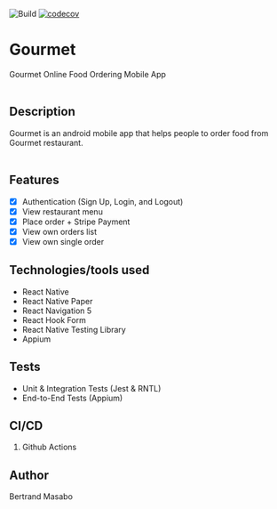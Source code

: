 ![Build](https://github.com/the22mastermind/gourmet/workflows/Continuous%20Integration/badge.svg) [![codecov](https://codecov.io/gh/the22mastermind/gourmet/branch/main/graph/badge.svg)](https://codecov.io/gh/the22mastermind/gourmet)

# Gourmet
Gourmet Online Food Ordering Mobile App
<br/><br/>

## Description

Gourmet is an android mobile app that helps people to order food from Gourmet restaurant.<br/><br/>

## Features

- [x] Authentication (Sign Up, Login, and Logout)
- [x] View restaurant menu
- [x] Place order + Stripe Payment
- [x] View own orders list
- [x] View own single order

## Technologies/tools used

- React Native
- React Native Paper
- React Navigation 5
- React Hook Form
- React Native Testing Library
- Appium

## Tests

- Unit & Integration Tests (Jest & RNTL)
- End-to-End Tests (Appium)

## CI/CD

1. Github Actions

## Author

Bertrand Masabo
